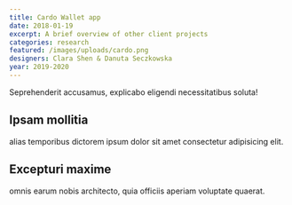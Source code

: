 ```yaml
---
title: Cardo Wallet app
date: 2018-01-19
excerpt: A brief overview of other client projects
categories: research
featured: /images/uploads/cardo.png
designers: Clara Shen & Danuta Seczkowska
year: 2019-2020
---
```

Seprehenderit accusamus, explicabo eligendi necessitatibus soluta!

## Ipsam mollitia

alias temporibus dictorem ipsum dolor sit amet consectetur adipisicing elit.

## Excepturi maxime

omnis earum nobis architecto, quia officiis aperiam voluptate quaerat.
